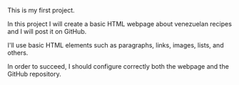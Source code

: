 This is my first project.

In this project I will create a basic HTML webpage about venezuelan recipes and I will post it on GitHub.

I'll use basic HTML elements such as paragraphs, links, images, lists, and others.

In order to succeed, I should configure correctly both the webpage and the GitHub repository.
